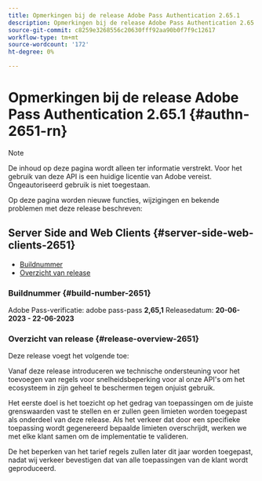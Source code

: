```yaml
---
title: Opmerkingen bij de release Adobe Pass Authentication 2.65.1
description: Opmerkingen bij de release Adobe Pass Authentication 2.65.1
source-git-commit: c8259e3268556c20630fff92aa90b0f7f9c12617
workflow-type: tm+mt
source-wordcount: '172'
ht-degree: 0%

---
```


# Opmerkingen bij de release Adobe Pass Authentication 2.65.1 {#authn-2651-rn}

>[!NOTE]
>
>De inhoud op deze pagina wordt alleen ter informatie verstrekt. Voor het gebruik van deze API is een huidige licentie van Adobe vereist. Ongeautoriseerd gebruik is niet toegestaan.

Op deze pagina worden nieuwe functies, wijzigingen en bekende problemen met deze release beschreven:

## Server Side and Web Clients {#server-side-web-clients-2651}

* [Buildnummer](#build-number-2651)
* [Overzicht van release](#release-overview-2651)

### Buildnummer {#build-number-2651}

Adobe Pass-verificatie: adobe pass-pass **2,65,1**
Releasedatum: **20-06-2023 - 22-06-2023**

### Overzicht van release {#release-overview-2651}

Deze release voegt het volgende toe:

Vanaf deze release introduceren we technische ondersteuning voor het toevoegen van regels voor snelheidsbeperking voor al onze API&#39;s om het ecosysteem in zijn geheel te beschermen tegen onjuist gebruik.

Het eerste doel is het toezicht op het gedrag van toepassingen om de juiste grenswaarden vast te stellen en er zullen geen limieten worden toegepast als onderdeel van deze release. Als het verkeer dat door een specifieke toepassing wordt gegenereerd bepaalde limieten overschrijdt, werken we met elke klant samen om de implementatie te valideren.

De het beperken van het tarief regels zullen later dit jaar worden toegepast, nadat wij verkeer bevestigen dat van alle toepassingen van de klant wordt geproduceerd.
